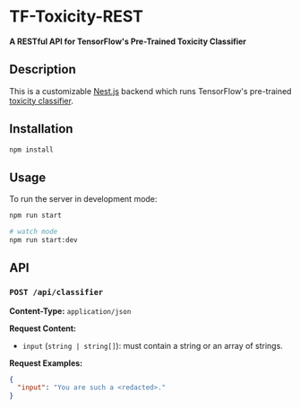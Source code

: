 # TF-Toxicity-REST

**A RESTful API for TensorFlow's Pre-Trained Toxicity Classifier**

## Description

This is a customizable [Nest.js](https://nestjs.com/) backend which runs TensorFlow's pre-trained [toxicity classifier](https://github.com/tensorflow/tfjs-models/tree/master/toxicity).

## Installation

```sh
npm install
```

## Usage

To run the server in development mode:

```sh
npm run start

# watch mode
npm run start:dev
```

## API

### `POST /api/classifier`

**Content-Type:** `application/json`

**Request Content:**

* `input` (`string | string[]`): must contain a string or an array of strings.

**Request Examples:**

```json
{
  "input": "You are such a <redacted>."
}
```